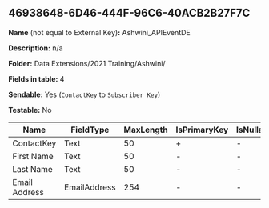 ## 46938648-6D46-444F-96C6-40ACB2B27F7C

**Name** (not equal to External Key)**:** Ashwini_APIEventDE

**Description:** n/a

**Folder:** Data Extensions/2021 Training/Ashwini/

**Fields in table:** 4

**Sendable:** Yes (`ContactKey` to `Subscriber Key`)

**Testable:** No

| Name | FieldType | MaxLength | IsPrimaryKey | IsNullable | DefaultValue |
| --- | --- | --- | --- | --- | --- |
| ContactKey | Text | 50 | + | - |  |
| First Name | Text | 50 | - | - |  |
| Last Name | Text | 50 | - | - |  |
| Email Address | EmailAddress | 254 | - | - |  |
